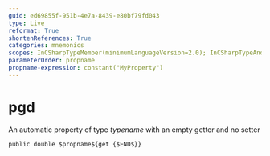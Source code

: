 ```yaml
---
guid: ed69855f-951b-4e7a-8439-e80bf79fd043
type: Live
reformat: True
shortenReferences: True
categories: mnemonics
scopes: InCSharpTypeMember(minimumLanguageVersion=2.0); InCSharpTypeAndNamespace(minimumLanguageVersion=2.0)
parameterOrder: propname
propname-expression: constant("MyProperty")
---
```


# pgd

An automatic property of type $typename$ with an empty getter and no setter

```
public double $propname${get {$END$}}
```
